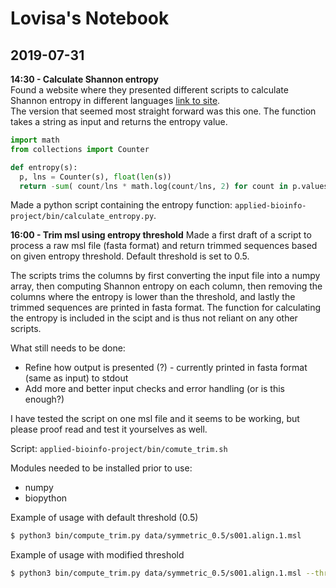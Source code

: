 # Lovisa's Notebook

## 2019-07-31 
**14:30 - Calculate Shannon entropy**  
Found a website where they presented different scripts to calculate Shannon entropy in different languages [link to site](https://rosettacode.org/wiki/Entropy#Python).  
The version that seemed most straight forward was this one. The function takes a string as input and returns the entropy value.

```python
import math
from collections import Counter

def entropy(s):
  p, lns = Counter(s), float(len(s))
  return -sum( count/lns * math.log(count/lns, 2) for count in p.values())
```

Made a python script containing the entropy function: `applied-bioinfo-project/bin/calculate_entropy.py`.

**16:00 - Trim msl using entropy threshold**
Made a first draft of a script to process a raw msl file (fasta format) and return trimmed sequences based on given entropy threshold.
Default threshold is set to 0.5.

The scripts trims the columns by first converting the input file into a numpy array, then computing Shannon entropy on each column, then removing the columns where the entropy is lower than the threshold, and lastly the trimmed sequences are printed in fasta format. The function for calculating the entropy is included in the scipt and is thus not reliant on any other scripts.

What still needs to be done:  
* Refine how output is presented (?) - currently printed in fasta format (same as input) to stdout  
* Add more and better input checks and error handling (or is this enough?)

I have tested the script on one msl file and it seems to be working, but please proof read and test it yourselves as well.

Script: `applied-bioinfo-project/bin/comute_trim.sh`

Modules needed to be installed prior to use:  
* numpy  
* biopython  

Example of usage with default threshold (0.5)
```bash
$ python3 bin/compute_trim.py data/symmetric_0.5/s001.align.1.msl
```

Example of usage with modified threshold
```bash
$ python3 bin/compute_trim.py data/symmetric_0.5/s001.align.1.msl --threshold 3
```
